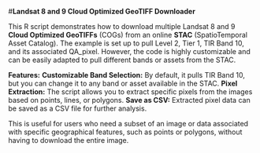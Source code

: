 #**Landsat 8 and 9 Cloud Optimized GeoTIFF Downloader**

This R script demonstrates how to download multiple Landsat 8 and 9 **Cloud Optimized GeoTIFFs** (COGs) from an online **STAC** (SpatioTemporal Asset Catalog). The example is set up to pull Level 2, Tier 1, TIR Band 10, and its associated QA_pixel. However, the code is highly customizable and can be easily adapted to pull different bands or assets from the STAC.

**Features:**
**Customizable Band Selection:** By default, it pulls TIR Band 10, but you can change it to any band or asset available in the STAC.
**Pixel Extraction:** The script allows you to extract specific pixels from the images based on points, lines, or polygons.
**Save as CSV:** Extracted pixel data can be saved as a CSV file for further analysis.

This is useful for users who need a subset of an image or data associated with specific geographical features, such as points or polygons, without having to download the entire image.
